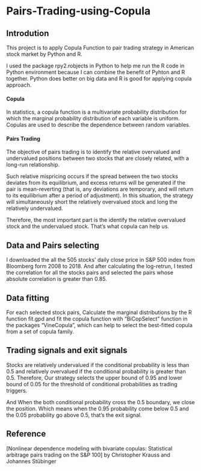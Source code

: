 # Pairs-Trading-using-Copula
## Introdution
This project is to apply Copula Function to pair trading strategy in American stock market by Python and R. 

I used the package rpy2.robjects in Python to help me run the R code in Python environment because I can combine the benefit of Pyhton and R together. Python does better on big data and R is good for applying copula approach.
#### Copula
In statistics, a copula function is a multivariate probability distribution for which the marginal probability distribution of each variable is uniform. Copulas are used to describe the dependence between random variables.
#### Pairs Trading
The objective of pairs trading is to identify the relative overvalued and undervalued positions between two stocks that are closely related, with a long-run relationship. 

Such relative mispricing occurs if the spread between the two stocks deviates from its equilibrium, and excess returns will be generated if the pair is mean-reverting (that is, any deviations are temporary, and will return to its equilibrium after a period of adjustment). In this situation, the strategy will simultaneously short the relatively overvalued stock and long the relatively undervalued. 

Therefore, the most important part is the identify the relative  overvalued stock and the undervalued stock. That’s what copula can help us.
## Data and Pairs selecting
I downloaded the all the 505 stocks' daily close price in S&P 500 index from Bloomberg form 2008 to 2018. And after calculating the log-retrun, I tested the correlation for all the stocks pairs and selected the pairs whose absolute correlation is greater than 0.85.
## Data fitting
For each selected stock pairs, Calculate the marginal distributions by the R function fit.gpd and fit the copula function with “BiCopSelect” function in the packages “VineCopula”, which can help to select the best-fitted copula from a set of copula family.
## Trading signals and exit signals
Stocks are relatively undervalued if the conditional probability is less than 0.5 and relatively overvalued if the conditional probability is greater than 0.5. Therefore, Our strategy selects the upper bound of 0.95 and lower bound of 0.05 for the threshold of conditional probabilities as trading triggers.

And When the both conditional probability cross the 0.5 boundary, we close the position.
Which means when the 0.95 probability come below 0.5 and the 0.05 probability go above 0.5, that’s the exit signal.
## Reference
[Nonlinear dependence modeling with bivariate copulas: Statistical arbitrage pairs trading on the S&P 100] by Christopher Krauss and Johannes Stübinger


